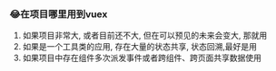 ### 😂在项目哪里用到vuex

1. 如果项目非常大, 或者目前还不大, 但在可以预见的未来会变大, 那就用
2. 如果是一个工具类的应用, 存在大量的状态共享, 状态回溯,最好是用
3. 如果项目中存在组件多次派发事件或者跨组件、跨页面共享数据使用